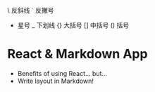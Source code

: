 
\   反斜线
`   反撇号
*   星号
_   下划线
{}  大括号
[]  中括号
()  括号

# React & Markdown App
* Benefits of using React... but...
* Write layout in Markdown!
